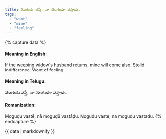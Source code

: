 ```yaml
---
title: మొగుడు వస్తే, నా మొగుడూ వస్తాడు.
tags:
  - "want"
  - "mine"
  - "feeling"
---
```


{% capture data %}
#### Meaning in English:
If the weeping widow's husband returns, mine will come also.
Stolid indifference. Want of feeling.

#### Meaning in Telugu:
మొగుడు వస్తే, నా మొగుడూ వస్తాడు.

#### Romanization:
Moguḍu vastē, nā moguḍū vastāḍu.
Mogudu vaste, na mogudu vastadu.
{% endcapture %}

{{ data | markdownify }}


